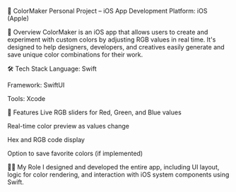 🎨 ColorMaker
Personal Project – iOS App Development
Platform: iOS (Apple)

📌 Overview
ColorMaker is an iOS app that allows users to create and experiment with custom colors by adjusting RGB values in real time. It's designed to help designers, developers, and creatives easily generate and save unique color combinations for their work.

🛠️ Tech Stack
Language: Swift

Framework: SwiftUI

Tools: Xcode

🚀 Features
Live RGB sliders for Red, Green, and Blue values

Real-time color preview as values change

Hex and RGB code display

Option to save favorite colors (if implemented)

👩‍💻 My Role
I designed and developed the entire app, including UI layout, logic for color rendering, and interaction with iOS system components using Swift.
